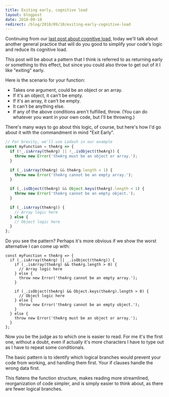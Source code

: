 ```yaml
---
title: Exiting early, cognitive load
layout: blogpost
date: 2018-09-10
redirect: /blog/2018/09/10/exiting-early-cognitive-load
---
```

Continuing from our [last post about cognitive load][last-post], today we'll
talk about another general practice that will do you good to simplify your
code's logic and reduce its cognitive load.

[last-post]: 2018-09-01-assigning-variables-cognitive-load.html

This post will be about a pattern that I think is referred to as returning early
or something to this effect, but since you could also throw to get out of it
I like "exiting" early.

Here is the scenario for your function:

- Takes one argument, could be an object or an array.
- If it's an object, it can't be empty.
- If it's an array, it can't be empty.
- It can't be anything else.
- If any of the above conditions aren't fulfilled, throw.  (You can do whatever
  you want in your own code, but I'll be throwing.)

There's many ways to go about this logic, of course, but here's how I'd go about
it with the commandment in mind "Exit Early".

```js
// For brevity, we'll use Lodash in our example
const myFunction = theArg => {
  if (!_.isArray(theArg) || !_.isObject(theArg)) {
    throw new Error('theArg must be an object or array.');
  }

  if (_.isArray(theArg) && theArg.length < 1) {
    throw new Error('theArg cannot be an empty array.');
  }

  if (_.isObject(theArg) && Object.keys(theArg).length < 1) {
    throw new Error('theArg cannot be an empty object.');
  }

  if (_.isArray(theArg)) {
    // Array logic here
  } else {
    // Object logic here
  }
};
```

Do you see the pattern?  Perhaps it's more obvious if we show the worst
alternative I can come up with:

```
const myFunction = theArg => {
  if (_.isArray(theArg) || _.isObject(theArg)) {
    if (_.isArray(theArg) && theArg.length > 0) {
      // Array logic here
    } else {
      throw new Error('theArg cannot be an empty array.');
    }
    
    if (_.isObject(theArg) && Object.keys(theArg).length > 0) {
      // Object logic here
    } else {
      throw new Error('theArg cannot be an empty object.');
    }
  } else {
    throw new Error('theArg must be an object or array.');
  }
};
```

Now you be the judge as to which one is easier to read.  For me it's the first
one, without a doubt, even if actually it's more characters I have to type out
as I have to repeat some conditionals.

The basic pattern is to identify which logical branches would prevent your code
from working, and handling them first.  Your if clauses handle the wrong data
first.

This flatens the function structure, makes reading more streamlined,
reorganization of code simpler, and is simply easier to think about, as there
are fewer logical branches.

